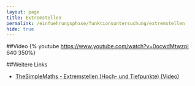 ```yaml
---
layout: page
title: Extremstellen
permalink: /einfuehrungsphase/funktionsuntersuchung/extremstellen
hide: true
---
```


##Video
{% youtube https://www.youtube.com/watch?v=0ocwdMtwzpI 640 350%}

##Weitere Links
* [TheSimpleMaths - Extremstellen (Hoch- und Tiefpunkte) (Video)](https://www.youtube.com/watch?v=zCA7GI0yIfg)
